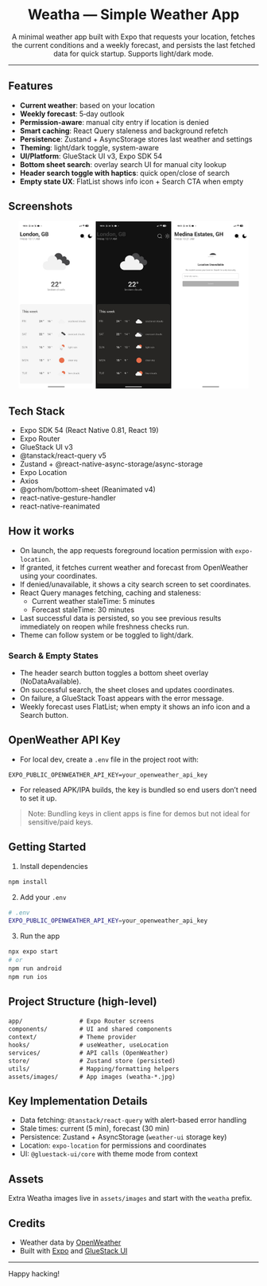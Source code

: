 <div align="center">

# Weatha — Simple Weather App

A minimal weather app built with Expo that requests your location, fetches the current conditions and a weekly forecast, and persists the last fetched data for quick startup. Supports light/dark mode.

</div>

---

## Features

- **Current weather**: based on your location
- **Weekly forecast**: 5‑day outlook
- **Permission-aware**: manual city entry if location is denied
- **Smart caching**: React Query staleness and background refetch
- **Persistence**: Zustand + AsyncStorage stores last weather and settings
- **Theming**: light/dark toggle, system-aware
- **UI/Platform**: GlueStack UI v3, Expo SDK 54
- **Bottom sheet search**: overlay search UI for manual city lookup
- **Header search toggle with haptics**: quick open/close of search
- **Empty state UX**: FlatList shows info icon + Search CTA when empty

## Screenshots

<p align="center">
  <img src="./assets/images/weatha-light.jpg" alt="Weatha Light" width="30%" />
  <img src="./assets/images/weatha-dark.jpg" alt="Weatha Dark" width="30%" />
  <img src="./assets/images/weatha-unavailable-location.jpg" alt="Location Unavailable" width="30%" />
</p>

## Tech Stack

- Expo SDK 54 (React Native 0.81, React 19)
- Expo Router
- GlueStack UI v3
- @tanstack/react-query v5
- Zustand + @react-native-async-storage/async-storage
- Expo Location
- Axios
- @gorhom/bottom-sheet (Reanimated v4)
- react-native-gesture-handler
- react-native-reanimated

## How it works

- On launch, the app requests foreground location permission with `expo-location`.
- If granted, it fetches current weather and forecast from OpenWeather using your coordinates.
- If denied/unavailable, it shows a city search screen to set coordinates.
- React Query manages fetching, caching and staleness:
  - Current weather staleTime: 5 minutes
  - Forecast staleTime: 30 minutes
- Last successful data is persisted, so you see previous results immediately on reopen while freshness checks run.
- Theme can follow system or be toggled to light/dark.

### Search & Empty States

- The header search button toggles a bottom sheet overlay (NoDataAvailable).
- On successful search, the sheet closes and updates coordinates.
- On failure, a GlueStack Toast appears with the error message.
- Weekly forecast uses FlatList; when empty it shows an info icon and a Search button.

## OpenWeather API Key

- For local dev, create a `.env` file in the project root with:

```env
EXPO_PUBLIC_OPENWEATHER_API_KEY=your_openweather_api_key
```

- For released APK/IPA builds, the key is bundled so end users don’t need to set it up.

> Note: Bundling keys in client apps is fine for demos but not ideal for sensitive/paid keys.

## Getting Started

1. Install dependencies

```bash
npm install
```

2. Add your `.env`

```bash
# .env
EXPO_PUBLIC_OPENWEATHER_API_KEY=your_openweather_api_key
```

3. Run the app

```bash
npx expo start
# or
npm run android
npm run ios
```

## Project Structure (high-level)

```
app/                # Expo Router screens
components/         # UI and shared components
context/            # Theme provider
hooks/              # useWeather, useLocation
services/           # API calls (OpenWeather)
store/              # Zustand store (persisted)
utils/              # Mapping/formatting helpers
assets/images/      # App images (weatha-*.jpg)
```

## Key Implementation Details

- Data fetching: `@tanstack/react-query` with alert-based error handling
- Stale times: current (5 min), forecast (30 min)
- Persistence: Zustand + AsyncStorage (`weather-ui` storage key)
- Location: `expo-location` for permissions and coordinates
- UI: `@gluestack-ui/core` with theme mode from context

## Assets

Extra Weatha images live in `assets/images` and start with the `weatha` prefix.

## Credits

- Weather data by [OpenWeather](https://openweathermap.org)
- Built with [Expo](https://expo.dev) and [GlueStack UI](https://gluestack.io)

---

Happy hacking!
